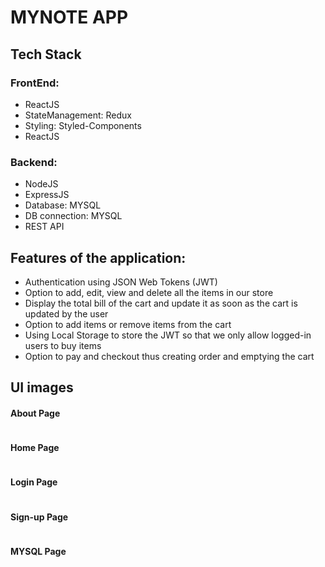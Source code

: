 # MYNOTE APP

## Tech Stack

### FrontEnd:
<ul>
<li>ReactJS</li>
<li>StateManagement: Redux</li>
<li>Styling: Styled-Components</li>
<li>ReactJS</li>

</ul>


### Backend:
<ul>
<li>NodeJS</li>
<li>ExpressJS</li>
<li>Database: MYSQL</li>
<li>DB connection: MYSQL</li>
<li>REST API</li>
</ul>

## Features of the application:
<ul>
<li>Authentication using JSON Web Tokens (JWT)</li>
<li>Option to add, edit, view and
delete all the items in our store</li>
<li>Display the total bill of the cart and update it as soon as
the cart is updated by the user</li>
<li>Option to add items or remove items
from the cart</li>
<li>Using Local Storage to store the JWT so
that we only allow logged-in users to buy items</li>
<li>Option to pay and
checkout thus creating order and emptying the cart</li>
</ul>

## UI images
#### About Page
<img width="https://github.com/krishnamandhane/xenonproject/blob/main/image/about.png">

#### Home Page
<img width="https://github.com/krishnamandhane/xenonproject/blob/main/image/Home.png">

#### Login Page
<img width="https://github.com/krishnamandhane/xenonproject/blob/main/image/signin.png">

#### Sign-up Page
<img width="https://github.com/krishnamandhane/xenonproject/blob/main/image/signup.png">

#### MYSQL Page
<img width="https://github.com/krishnamandhane/xenonproject/blob/main/image/mysql.png">





